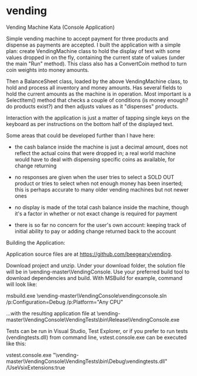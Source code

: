 # vending
Vending Machine Kata (Console Application)

Simple vending machine to accept payment for three products and dispense as payments are accepted. I built the application with a simple plan: create VendingMachine class to hold the display of text with some values dropped in on the fly, containing the current state of values (under the main "Run" method). This class also has a ConvertCoin method to turn coin weights into money amounts.

Then a BalanceSheet class, loaded by the above VendingMachine class, to hold and process all inventory and money amounts. Has several fields to hold the current amounts as the machine is in operation. Most important is a SelectItem() method that checks a couple of conditions (is money enough? do products exist?) and then adjusts values as it "dispenses" products.

Interaction with the application is just a matter of tapping single keys on the keyboard as per instructions on the bottom half of the displayed text.

Some areas that could be developed further than I have here:

* the cash balance inside the machine is just a decimal amount, does not reflect the actual coins that were dropped in; a real world machine would have to deal with dispensing specific coins as available, for change returning

* no responses are given when the user tries to select a SOLD OUT product or tries to select when not enough money has been inserted; this is perhaps accurate to many older vending machines but not newer ones

* no display is made of the total cash balance inside the machine, though it's a factor in whether or not exact change is required for payment

* there is so far no concern for the user's own account: keeping track of initial ability to pay or adding change returned back to the account

Building the Application:

Application source files are at https://github.com/beegeary/vending. 

Download project and unzip. Under your download folder, the solution file will be in \vending-master\VendingConsole\. Use your preferred build tool to download dependencies and build. With MSBuild for example, command will look like:

msbuild.exe <path>\vending-master\VendingConsole\vendingconsole.sln /p:Configuration=Debug /p:Platform="Any CPU"

...with the resulting application file at <path>\vending-master\VendingConsole\VendingTests\bin\Release\VendingConsole.exe

Tests can be run in Visual Studio, Test Explorer, or if you prefer to run tests (vendingtests.dll) from command line, vstest.console.exe can be executed like this:

vstest.console.exe "<path>\vending-master\VendingConsole\VendingTests\bin\Debug\vendingtests.dll" /UseVsixExtensions:true
